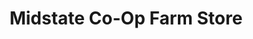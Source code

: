 ---
title: "Midstate Co-Op Farm Store"
url: /ellensburg/midstate-co-op-farm-store/
shop: agrarian
---